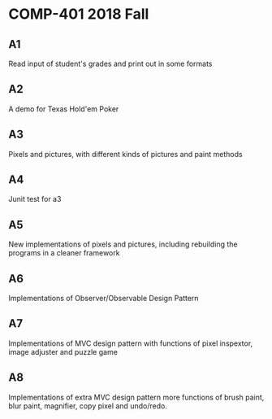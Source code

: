 # COMP-401 2018 Fall

## A1
Read input of student's grades and print out in some formats

## A2
A demo for Texas Hold'em Poker

## A3
Pixels and pictures, with different kinds of pictures and paint methods

## A4
Junit test for a3

## A5
New implementations of pixels and pictures, including rebuilding the programs in a cleaner framework

## A6
Implementations of Observer/Observable Design Pattern

## A7
Implementations of MVC design pattern with functions of pixel inspextor, image adjuster and puzzle game

## A8
Implementations of extra MVC design pattern more functions of brush paint, blur paint, magnifier, copy pixel and undo/redo.
